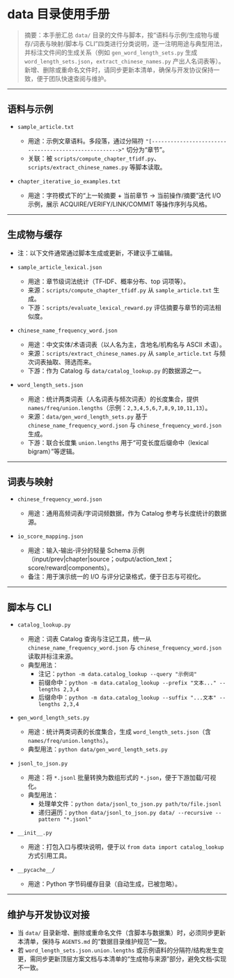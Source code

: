 ﻿# data 目录使用手册

> 摘要：本手册汇总 `data/` 目录的文件与脚本，按“语料与示例/生成物与缓存/词表与映射/脚本与 CLI”四类进行分类说明，逐一注明用途与典型用法，并标注文件间的生成关系（例如 `gen_word_length_sets.py` 生成 `word_length_sets.json`，`extract_chinese_names.py` 产出人名词表等）。新增、删除或重命名文件时，请同步更新本清单，确保与开发协议保持一致，便于团队快速查阅与维护。

---

## 语料与示例

- `sample_article.txt`
  - 用途：示例文章语料。多段落，通过分隔符 `"[----------------------------------------------------->"` 切分为“章节”。
  - 关联：被 `scripts/compute_chapter_tfidf.py`、`scripts/extract_chinese_names.py` 等脚本读取。

- `chapter_iterative_io_examples.txt`
  - 用途：字符模式下的“上一轮摘要 + 当前章节 → 当前操作/摘要”迭代 I/O 示例，展示 ACQUIRE/VERIFY/LINK/COMMIT 等操作序列与风格。

---

## 生成物与缓存

- 注：以下文件通常通过脚本生成或更新，不建议手工编辑。

- `sample_article_lexical.json`
  - 用途：章节级词法统计（TF‑IDF、概率分布、top 词项等）。
  - 来源：`scripts/compute_chapter_tfidf.py` 从 `sample_article.txt` 生成。
  - 下游：`scripts/evaluate_lexical_reward.py` 评估摘要与章节的词法相似度。

- `chinese_name_frequency_word.json`
  - 用途：中文实体/术语词表（以人名为主，含地名/机构名与 ASCII 术语）。
  - 来源：`scripts/extract_chinese_names.py` 从 `sample_article.txt` 与频次词表抽取、筛选而来。
  - 下游：作为 Catalog 与 `data/catalog_lookup.py` 的数据源之一。

- `word_length_sets.json`
  - 用途：统计两类词表（人名词表与频次词表）的长度集合，提供 `names/freq/union.lengths`（示例：$\texttt{{2,3,4,5,6,7,8,9,10,11,13}}$）。
  - 来源：`data/gen_word_length_sets.py` 基于 `chinese_name_frequency_word.json` 与 `chinese_frequency_word.json` 生成。
  - 下游：联合长度集 `union.lengths` 用于“可变长度后缀命中（lexical bigram）”等逻辑。

---

## 词表与映射

- `chinese_frequency_word.json`
  - 用途：通用高频词表/字词词频数据，作为 Catalog 参考与长度统计的数据源。

- `io_score_mapping.json`
  - 用途：输入‑输出‑评分的轻量 Schema 示例（input/prev|chapter|source；output/action_text；score/reward|components）。
  - 备注：用于演示统一的 I/O 与评分记录格式，便于日志与可视化。

---

## 脚本与 CLI

- `catalog_lookup.py`
  - 用途：词表 Catalog 查询与注记工具，统一从 `chinese_name_frequency_word.json` 与 `chinese_frequency_word.json` 读取并标注来源。
  - 典型用法：
    - 注记：`python -m data.catalog_lookup --query "示例词"`
    - 前缀命中：`python -m data.catalog_lookup --prefix "文本..." --lengths 2,3,4`
    - 后缀命中：`python -m data.catalog_lookup --suffix "...文本" --lengths 2,3,4`

- `gen_word_length_sets.py`
  - 用途：统计两类词表的长度集合，生成 `word_length_sets.json`（含 `names/freq/union.lengths`）。
  - 典型用法：`python data/gen_word_length_sets.py`

- `jsonl_to_json.py`
  - 用途：将 `*.jsonl` 批量转换为数组形式的 `*.json`，便于下游加载/可视化。
  - 典型用法：
    - 处理单文件：`python data/jsonl_to_json.py path/to/file.jsonl`
    - 递归遍历：`python data/jsonl_to_json.py data/ --recursive --pattern "*.jsonl"`

- `__init__.py`
  - 用途：打包入口与模块说明，便于以 `from data import catalog_lookup` 方式引用工具。

- `__pycache__/`
  - 用途：Python 字节码缓存目录（自动生成，已被忽略）。

---

## 维护与开发协议对接

- 当 `data/` 目录新增、删除或重命名文件（含脚本与数据集）时，必须同步更新本清单，保持与 `AGENTS.md` 的“数据目录维护规范”一致。
- 若 `word_length_sets.json.union.lengths` 或示例语料的分隔符/结构发生变更，需同步更新顶层方案文档与本清单的“生成物与来源”部分，避免文档‑实现不一致。

